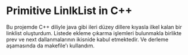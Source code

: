 # Primitive LinlkList in C++

Bu projemde C++ diliyle java gibi ileri düzey dillere kıyasla ilkel kalan bir linklist oluşturdum. Listede ekleme çıkarma işlemleri bulunmakla birlikte prev ve next dallanmalarının ikisnide kabul etmektedir. Ve derleme aşamasında da makefile'ı kullandım.
 
